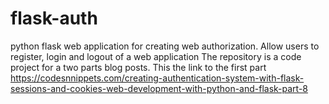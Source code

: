 # flask-auth
python flask web application for creating web authorization. Allow users to register, login and logout of a web application 
The repository is a code project for a two parts blog posts. This the link to the first part https://codesnnippets.com/creating-authentication-system-with-flask-sessions-and-cookies-web-development-with-python-and-flask-part-8
